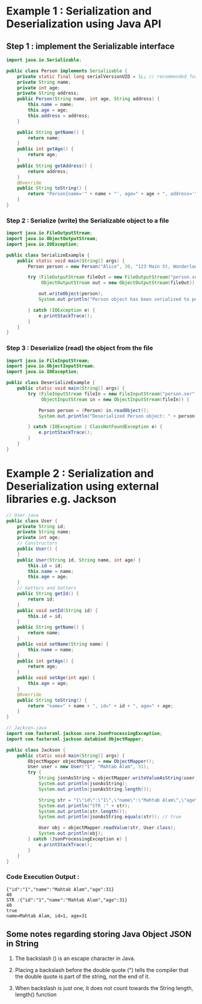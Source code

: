# Example 1 : Serialization and Deserialization using Java API

## Step 1 : implement the Serializable interface
```java
import java.io.Serializable;

public class Person implements Serializable {
    private static final long serialVersionUID = 1L; // recommended for Serializable classes
    private String name;
    private int age;
    private String address;
    public Person(String name, int age, String address) {
        this.name = name;
        this.age = age;
        this.address = address;
    }

    public String getName() {
        return name;
    }
    public int getAge() {
        return age;
    }
    public String getAddress() {
        return address;
    }
    @Override
    public String toString() {
        return "Person{name='" + name + "', age=" + age + ", address='" + address + "'}";
    }
}
```

### Step 2 : Serialize (write) the Serializable object to a file
```java
import java.io.FileOutputStream;
import java.io.ObjectOutputStream;
import java.io.IOException;

public class SerializeExample {
    public static void main(String[] args) {
        Person person = new Person("Alice", 30, "123 Main St, Wonderland");

        try (FileOutputStream fileOut = new FileOutputStream("person.ser");
             ObjectOutputStream out = new ObjectOutputStream(fileOut)) {

            out.writeObject(person);
            System.out.println("Person object has been serialized to person.ser");

        } catch (IOException e) {
            e.printStackTrace();
        }
    }
}
```
### Step 3 : Deserialize (read) the object from the file 
```java
import java.io.FileInputStream;
import java.io.ObjectInputStream;
import java.io.IOException;

public class DeserializeExample {
    public static void main(String[] args) {
        try (FileInputStream fileIn = new FileInputStream("person.ser");
             ObjectInputStream in = new ObjectInputStream(fileIn)) {

            Person person = (Person) in.readObject();
            System.out.println("Deserialized Person object: " + person);

        } catch (IOException | ClassNotFoundException e) {
            e.printStackTrace();
        }
    }
}
```


# Example 2 : Serialization and Deserialization using external libraries e.g. Jackson

```java
// User.java
public class User {
    private String id;
    private String name;
    private int age;
    // Constructors
    public User() {
    }
    public User(String id, String name, int age) {
        this.id = id;
        this.name = name;
        this.age = age;
    }
    // Getters and Setters
    public String getId() {
        return id;
    }
    public void setId(String id) {
        this.id = id;
    }
    public String getName() {
        return name;
    }
    public void setName(String name) {
        this.name = name;
    }
    public int getAge() {
        return age;
    }
    public void setAge(int age) {
        this.age = age;
    }
    @Override
    public String toString() {
        return "name=" + name + ", id=" + id + ", age=" + age;
    }
}

// Jackson.java
import com.fasterxml.jackson.core.JsonProcessingException;
import com.fasterxml.jackson.databind.ObjectMapper;

public class Jackson {
    public static void main(String[] args) {
        ObjectMapper objectMapper = new ObjectMapper();
        User user = new User("1", "Mahtab Alam", 31);
        try {
            String jsonAsString = objectMapper.writeValueAsString(user);
            System.out.println(jsonAsString);
            System.out.println(jsonAsString.length());

            String str = "{\"id\":\"1\",\"name\":\"Mahtab Alam\",\"age\":31}";
            System.out.println("STR :" + str);
            System.out.println(str.length());
            System.out.println(jsonAsString.equals(str)); // true

            User obj = objectMapper.readValue(str, User.class);
            System.out.println(obj);
        } catch (JsonProcessingException e) {
            e.printStackTrace();
        }
    }
}
```

### Code Execution Output :
```
{"id":"1","name":"Mahtab Alam","age":31}
40
STR :{"id":"1","name":"Mahtab Alam","age":31}
40
true
name=Mahtab Alam, id=1, age=31
```

## Some notes regarding storing Java Object JSON in String

1. The backslash (\) is an escape character in Java.

2. Placing a backslash before the double quote (\") tells the compiler that the double quote is part of the string, not the end of it.

3. When backslash is just one, it does not count towards the String length, length() function
